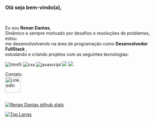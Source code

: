 ### Olá seja bem-vindo(a),
<br>

Eu sou <b>Renan Dantas</b>, <br>
Dinâmico e sempre motivado por desafios e resoluções de problemas, estou <br>
me desenvolvolvendo na área de programação como <b>Desenvolvedor FullStack </b>,<br>
estudando e criando projetos  com as seguintes tecnologias:
<br>
<p>
<img widt="100px" src="https://img.icons8.com/color/48/null/html-5--v1.png" alt="html5"/>
<img src="https://img.icons8.com/color/48/null/css3.png"alt="css"/>
<img src="https://img.icons8.com/color/48/null/javascript--v1.png"alt="javascript"/>
<img src="https://img.icons8.com/office/40/null/react.png"/>
<img src="https://img.icons8.com/fluency/48/null/node-js.png"/>
</p>                                                               
Contato:
<br>
<a href="www.linkedin.com/in/renan-dantas22">
  <img  alt="LinkedIn" width="50px" src="https://img.icons8.com/color/48/null/linkedin.png" />
</a>
<br>
<br>

[![Renan Dantas github stats](https://github-readme-stats.vercel.app/api?username=renandts&show_icons=true&theme=buefy)](https://github.com/rodolfomori/github-readme-stats)
<br>

[![Top Langs](https://github-readme-stats.vercel.app/api/top-langs/?username=renandts&layout=compact&show_icons=true&theme=buefy)](https://github.com/rodolfomori/github-readme-stats)





